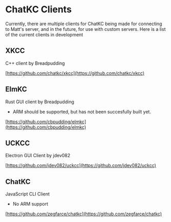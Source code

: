 # ChatKC Clients

Currently, there are multiple clients for ChatKC being made for connecting to Matt's server, and in the future, for use with custom servers.
Here is a list of the current clients in development


## XKCC

C++ client by Breadpudding

[https://github.com/chatkc/xkcc](https://github.com/chatkc/xkcc)

## ElmKC

Rust GUI client by Breadpudding

* ARM should be supported, but has not been succesfully built yet.

[https://github.com/cbpudding/elmkc](https://github.com/cbpudding/elmkc)

## UCKCC

Electron GUI Client by jdev082

[https://github.com/jdev082/uckcc](https://github.com/jdev082/uckcc)

## ChatKC
JavaScript CLI Client

* No ARM support

[https://github.com/zegfarce/chatkc](https://github.com/zegfarce/chatkc)
